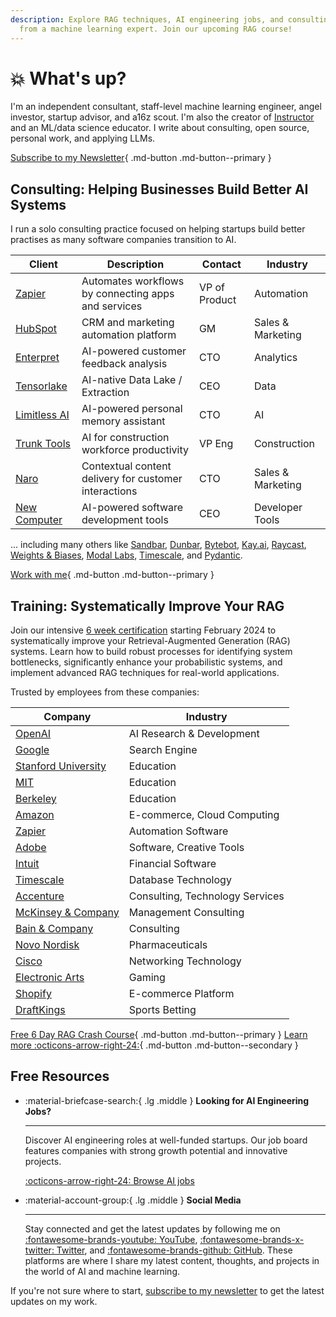 ```yaml
---
description: Explore RAG techniques, AI engineering jobs, and consulting insights
  from a machine learning expert. Join our upcoming RAG course!
---
```


# :boom: What's up?

I'm an independent consultant, staff-level machine learning engineer, angel investor, startup advisor, and a16z scout. I'm also the creator of [Instructor](https://github.com/jxnl/instructor) and an ML/data science educator. I write about consulting, open source, personal work, and applying LLMs.

[Subscribe to my Newsletter](https://dub.link/S4G5XGs){ .md-button .md-button--primary }

## Consulting: Helping Businesses Build Better AI Systems

I run a solo consulting practice focused on helping startups build better practises as many software companies transition to AI.

| Client                                        | Description                                                | Contact      | Industry           |
|-----------------------------------------------|------------------------------------------------------------|--------------|--------------------|
| [Zapier](https://zapier.com/)                 | Automates workflows by connecting apps and services        | VP of Product| Automation         |
| [HubSpot](https://hubspot.com/)               | CRM and marketing automation platform                      | GM           | Sales & Marketing  |
| [Enterpret](https://enterpret.com/)           | AI-powered customer feedback analysis                      | CTO          | Analytics          |
| [Tensorlake](https://tensorlake.ai/)          | AI-native Data Lake / Extraction                           | CEO          | Data               |
| [Limitless AI](http://limitless.ai/)          | AI-powered personal memory assistant                       | CTO          | AI                 |
| [Trunk Tools](https://trunktools.com/)        | AI for construction workforce productivity                 | VP Eng       | Construction       |
| [Naro](http://narohq.com/)                    | Contextual content delivery for customer interactions      | CTO          | Sales & Marketing  |
| [New Computer](http://new.computer/)          | AI-powered software development tools                      | CEO          | Developer Tools    |

... including many others like [Sandbar](https://sandbar.inc/), [Dunbar](https://trydunbar.com/), [Bytebot](https://bytebot.ai/), [Kay.ai](http://kay.ai/), [Raycast](https://raycast.com/), [Weights & Biases](https://wandb.ai/), [Modal Labs](https://modal.com/), [Timescale](https://timescale.com/), and [Pydantic](http://pydantic.dev/).

[Work with me](./services.md){ .md-button .md-button--primary }

## Training: Systematically Improve Your RAG

Join our intensive [6 week certification](./systematically-improve-your-rag.md) starting February 2024 to systematically improve your Retrieval-Augmented Generation (RAG) systems. Learn how to build robust processes for identifying system bottlenecks, significantly enhance your probabilistic systems, and implement advanced RAG techniques for real-world applications.

Trusted by employees from these companies:

| Company | Industry |
|--------------|----------|
| [OpenAI](https://openai.com) | AI Research & Development |
| [Google](https://google.com) | Search Engine |
| [Stanford University](https://stanford.edu) | Education |
| [MIT](https://mit.edu) | Education |
| [Berkeley](https://berkeley.edu) | Education |
| [Amazon](https://amazon.com) | E-commerce, Cloud Computing |
| [Zapier](https://zapier.com) | Automation Software |
| [Adobe](https://adobe.com) | Software, Creative Tools |
| [Intuit](https://intuit.com) | Financial Software |
| [Timescale](https://timescale.com) | Database Technology |
| [Accenture](https://accenture.com) | Consulting, Technology Services |
| [McKinsey & Company](https://mckinsey.com) | Management Consulting |
| [Bain & Company](https://bain.com) | Consulting |
| [Novo Nordisk](https://novonordisk.com) | Pharmaceuticals |
| [Cisco](https://cisco.com) | Networking Technology |
| [Electronic Arts](https://ea.com) | Gaming |
| [Shopify](https://shopify.com) | E-commerce Platform |
| [DraftKings](https://draftkings.com) | Sports Betting |

[Free 6 Day RAG Crash Course](https://improvingrag.com){ .md-button .md-button--primary }
[Learn more :octicons-arrow-right-24:](./systematically-improve-your-rag.md){ .md-button .md-button--secondary }

## Free Resources

<div class="grid cards" markdown>

-   :material-briefcase-search:{ .lg .middle } __Looking for AI Engineering Jobs?__

    ---

    Discover AI engineering roles at well-funded startups. Our job board features companies with strong growth potential and innovative projects.

    [:octicons-arrow-right-24: Browse AI jobs](https://jobs.applied-llms.org/)

-   :material-account-group:{ .lg .middle } __Social Media__

    ---

    Stay connected and get the latest updates by following me on [:fontawesome-brands-youtube: YouTube](https://www.youtube.com/@jxnlco), [:fontawesome-brands-x-twitter: Twitter](https://x.com/jxnlco), and [:fontawesome-brands-github: GitHub](https://github.com/jxnl). These platforms are where I share my latest content, thoughts, and projects in the world of AI and machine learning.

</div>

If you're not sure where to start, [subscribe to my newsletter](https://dub.link/S4G5XGs) to get the latest updates on my work.